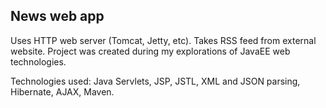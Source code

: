 <h2>News web app</h2>

Uses HTTP web server (Tomcat, Jetty, etc). Takes RSS feed from external website. Project was created during my explorations of JavaEE web technologies. 

Technologies used: Java Servlets, JSP, JSTL, XML and JSON parsing, Hibernate, AJAX, Maven.

